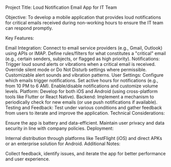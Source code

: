 Project Title:
Loud Notification Email App for IT Team

Objective:
To develop a mobile application that provides loud notifications for critical emails received during non-working hours to ensure the IT team can respond promptly.

Key Features:

Email Integration:
Connect to email service providers (e.g., Gmail, Outlook) using APIs or IMAP.
Define rules/filters for what constitutes a "critical" email (e.g., certain senders, subjects, or flagged as high priority).
Notifications:
Trigger loud sound alerts or vibrations when a critical email is received.
Override silent mode or Do Not Disturb settings where permissible.
Customizable alert sounds and vibration patterns.
User Settings:
Configure which emails trigger notifications.
Set active hours for notifications (e.g., from 10 PM to 6 AM).
Enable/disable notifications and customize volume levels.
Platform:
Develop for both iOS and Android (using cross-platform tools like Flutter or React Native).
Backend:
Implement a mechanism to periodically check for new emails (or use push notifications if available).
Testing and Feedback:
Test under various conditions and gather feedback from users to iterate and improve the application.
Technical Considerations:

Ensure the app is battery and data-efficient.
Maintain user privacy and data security in line with company policies.
Deployment:

Internal distribution through platforms like TestFlight (iOS) and direct APKs or an enterprise solution for Android.
Additional Notes:

Collect feedback, identify issues, and iterate the app for better performance and user experience.